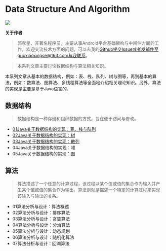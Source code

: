 # Data Structure And Algorithm

<img src="https://github.com/guoxiaoxing/data-structure-and-algorithm/raw/master/art/project_logo.png"/>

**关于作者**

>郭孝星，非著名程序员，主要从事Android平台基础架构与中间件方面的工作，欢迎交流技术方面的问题，可以去我的[Github](https://github.com/guoxiaoxing)提交Issue或者发邮件至guoxiaoxingse@163.com与我联系。

>本系列文章主要讨论数据结构与算法相关知识。

本系列文章从基本的数据结构，例如：表、栈、队列、树与图等，再到基本的算法，例如：数算法、图算法、多线程算法等全面地介绍相关理论知识。另外，算法的实现是主要是基于Java语言的，

## 数据结构

>数据结构是一种存储和组织数据的方式，旨在便于访问与修改。

- [01Java关于数据结构的实现：表、栈与队列](https://github.com/guoxiaoxing/data-structure-and-algorithm/blob/master/doc/数据结构/01Java关于数据结构的实现：表、栈与队列.md)
- [02Java关于数据结构的实现：树](https://github.com/guoxiaoxing/data-structure-and-algorithm/blob/master/doc/数据结构/02Java关于数据结构的实现：树.md)
- [03Java关于数据结构的实现：散列](https://github.com/guoxiaoxing/data-structure-and-algorithm/blob/master/doc/数据结构/03Java关于数据结构的实现：散列.md)
- 04Java关于数据结构的实现：堆
- 05Java关于数据结构的实现：图

## 算法

>算法描述了一个任意的计算过程，该过程以某个值或值的集合作为输入并产生某个值或值的集合作为输出，算法则就是描述一个特定的计算过程来实现该输入与输出的关系。

- 01算法分析与设计：算法概述
- 02算法分析与设计：排序算法
- 03算法分析与设计：贪婪算法
- 04算法分析与设计：分治算法
- 05算法分析与设计：动态规划
- 06算法分析与设计：随机化算法
- 07算法分析与设计：回溯算法

